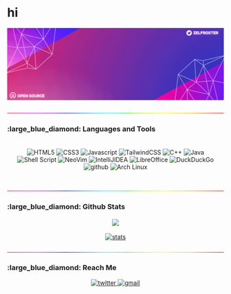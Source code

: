 # hi
<img src="./github-banner.gif">

<p align="center">
<img src="./rainbow-superthin.gif">
<p>

<!--
![-----------------------------------------------------](https://raw.githubusercontent.com/andreasbm/readme/master/assets/lines/rainbow.png)
-->

<h3>:large_blue_diamond: Languages and Tools</h3>

<p align="center" style="padding: 20px">
    <img src="https://img.shields.io/badge/html5-%23E34F26.svg?style=for-the-badge&logo=html5&logoColor=white" alt="HTML5">
    <img src="https://img.shields.io/badge/css3-%231572B6.svg?style=for-the-badge&logo=css3&logoColor=white" alt="CSS3">
    <img src="https://img.shields.io/badge/javascript-%23323330.svg?style=for-the-badge&logo=javascript" alt="Javascript">
    <img src="https://img.shields.io/badge/tailwindcss-%2338B2AC.svg?style=for-the-badge&logo=tailwind-css&logoColor=white" alt="TailwindCSS">
    <img src="https://img.shields.io/badge/c++-%2300599C.svg?style=for-the-badge&logo=c%2B%2B&logoColor=white" alt="C++">
    <img src="https://img.shields.io/badge/java-%23ED8B00.svg?style=for-the-badge&logo=java&logoColor=white" alt="Java">
    <img src="https://img.shields.io/badge/shell_script-%23121011.svg?style=for-the-badge&logo=gnu-bash&logoColor=white" alt="Shell Script">
    <img src="https://img.shields.io/badge/NeoVim-%2357A143.svg?&style=for-the-badge&logo=neovim&logoColor=white" alt="NeoVim">
    <img src="https://img.shields.io/badge/IntelliJIDEA-000000.svg?style=for-the-badge&logo=intellij-idea&logoColor=white" alt="IntelliJIDEA">
    <img src="https://img.shields.io/badge/LibreOffice-%2318A303?style=for-the-badge&logo=LibreOffice&logoColor=white" alt="LibreOffice">
    <img src="https://img.shields.io/badge/DuckDuckGo-DE5833?style=for-the-badge&logo=DuckDuckGo&logoColor=white" alt="DuckDuckGo">
    <img src="https://img.shields.io/badge/github-%23121011.svg?style=for-the-badge&logo=github&logoColor=white" alt="github">
    <img src="https://img.shields.io/badge/Arch%20Linux-1793D1?logo=arch-linux&logoColor=fff&style=for-the-badge" alt="Arch Linux">
</p>

<p align="center">
<img src="./rainbow-superthin.gif">
<p>

<h3>:large_blue_diamond: Github Stats</h3>

<p align="center">
    <a href="https://github.com/zelfroster">
        <img align="center" src="https://github-readme-stats.vercel.app/api?username=zelfroster&theme=radical">
    </a>
    <br><br>
    <a href="https://github.com/zelfroster">
        <img src="https://github-readme-streak-stats.herokuapp.com?user=zelfroster&theme=radical" alt="stats">
    </a>
<p>

<p align="center">
<img src="./rainbow-superthin.gif">
<p>

<h3>:large_blue_diamond: Reach Me</h3>
<p align="center">
    <a href="https://twitter.com/zelfroster">
        <img src="https://img.shields.io/badge/Twitter-%231DA1F2.svg?style=for-the-badge&logo=Twitter&logoColor=white" alt="twitter">
    </a>
    <a href="mailto:sumitkumarsoni123@gmail.com">
        <img src="https://img.shields.io/badge/Gmail-D14836?style=for-the-badge&logo=gmail&logoColor=white" alt="gmail">
    </a>
<p>



<!---
sumit-kumar-soni/sumit-kumar-soni is a ✨ special ✨ repository because its `README.md` (this file) appears on your GitHub profile.
You can click the Preview link to take a look at your changes.
--->
